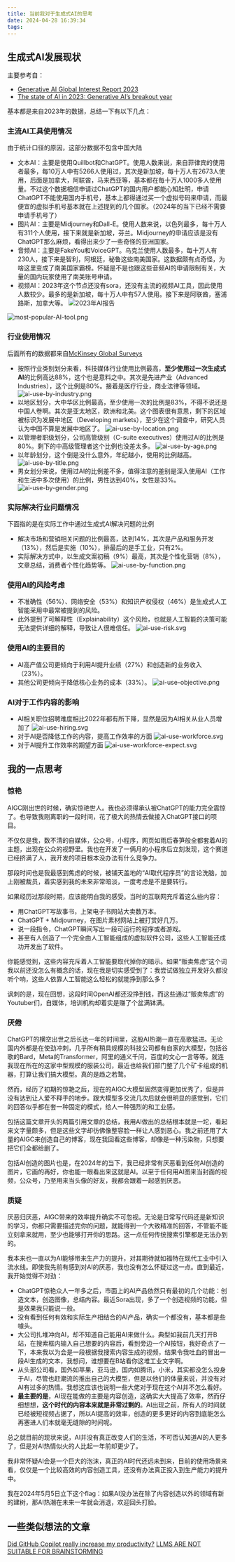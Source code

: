 ```yaml
---
title: 当前我对于生成式AI的思考
date: 2024-04-28 16:39:34
tags:
---
```


## 生成式AI发展现状

主要参考自：

- [Generative AI Global Interest Report 2023](https://www.electronicshub.org/generative-ai-global-interest-report-2023/)
- [The state of AI in 2023: Generative AI’s breakout year](https://www.mckinsey.com/capabilities/quantumblack/our-insights/the-state-of-ai-in-2023-generative-ais-breakout-year)

基本都是来自2023年的数据，总结一下有以下几点：

### 主流AI工具使用情况

由于统计口径的原因，这部分数据不包含中国大陆

- 文本AI：主要是使用Quillbot和ChatGPT。使用人数来说，来自菲律宾的使用者最多，每10万人中有5266人使用过，其次是新加坡，每十万人有2673人使用，后面是加拿大，阿联酋，马来西亚等，基本都在每十万人1000多人使用量。不过这个数据相信申请过ChatGPT的国内用户都能心知肚明，申请ChatGPT不能使用国内手机号，基本上都得通过买一个虚拟号码来申请，而最便宜的虚拟手机号基本就在上述提到的几个国家。（2024年的当下已经不需要申请手机号了）
- 图片AI：主要是Midjourney和Dall-E。使用人数来说，以色列最多，每十万人有311个人使用，接下来就是新加坡，芬兰。Midjourney的申请应该是没有ChatGPT那么麻烦，看得出来少了一些奇怪的亚洲国家。
- 音频AI：主要是FakeYou和VoiceGPT。乌克兰使用人数最多，每十万人有230人，接下来是智利，阿根廷，秘鲁这些南美国家。这数据颇有点奇怪，为啥这里变成了南美国家霸榜。怀疑是不是也跟这些音频AI的申请限制有关，大量的国内玩家使用了南美账号申请。
- 视频AI：2023年这个节点还没有sora，还没有主流的视频AI工具，因此使用人数较少。最多的是新加坡，每十万人中有57人使用。接下来是阿联酋，塞浦路斯，加拿大等。
![2023年AI报告](AI-report-2023.png)
<!-- more -->
![most-popular-AI-tool.png](most-popular-AI-tool.png)

### 行业使用情况

后面所有的数据都来自[McKinsey Global Surveys](https://www.mckinsey.com/featured-insights/mckinsey-global-surveys)

- 按照行业类别划分来看，科技媒体行业使用比例最高，**至少使用过一次生成式AI**的比例高达88%，这个也是意料之中。其次是先进产业（Advanced Industries），这个比例是80%。接着是医疗行业，商业法律等领域。
![ai-use-by-industry.png](ai-use-by-industry.png)
- 以地区划分，大中华区比例最高，至少使用一次的比例是83%，不得不说还是中国人卷啊。其次是亚太地区，欧洲和北美。这个图表很有意思，剩下的区域被标识为发展中地区（Developing markets），至少在这个调查中，研究人员认为中国不算是发展中地区了。
![ai-use-by-location.png](ai-use-by-location.png)
- 以管理者职级划分，公司高管级别（C-suite executives）使用过AI的比例是80%。剩下的中高级管理者这个比例也没差太多。
![ai-use-by-age.png](ai-use-by-age.png)
- 以年龄划分，这个倒是没什么意外，年纪越小，使用的比例越高。
![ai-use-by-title.png](ai-use-by-title.png)
- 男女划分来说，使用过AI的比例差不多，值得注意的差别是深入使用AI（工作和生活中多次使用）的比例，男性达到40%，女性是33%。
![ai-use-by-gender.png](ai-use-by-gender.png)

### 实际解决行业问题情况

下面指的是在实际工作中通过生成式AI解决问题的比例

- 解决市场和营销相关问题的比例最高，达到14%，其次是产品和服务开发（13%），然后是实施（10%），排最后的是手工业，只有2%。
- 实际解决方式中，以生成文案初稿（9%）最高，其次是个性化营销（8%），文章总结，消费者个性化趋势等。
![ai-use-by-function.png](ai-use-by-function.png)

### 使用AI的风险考虑

- 不准确性（56%）、网络安全（53%）和知识产权侵权（46%）是生成式人工智能采用中最常被提到的风险。
- 此外提到了可解释性（Explainability）这个风险，也就是人工智能的决策可能无法提供详细的解释，导致让人很难信任。
![ai-use-risk.svg](ai-use-risk.svg)

### 使用AI的主要目的

- AI高产值公司更倾向于利用AI提升业绩（27%）和创造新的业务收入（23%）。
- 其他公司更倾向于降低核心业务的成本（33%）。
![ai-use-objective.png](ai-use-objective.png)

### AI对于工作内容的影响

- AI相关职位招聘难度相比2022年都有所下降，显然是因为AI相关从业人员增加了
![ai-use-hiring.svg](ai-use-hiring.svg)
- 对于AI是否降低工作的内容，提高工作效率的方面
![ai-use-workforce.svg](ai-use-workforce.svg)
- 对于AI提升工作效率的期望方面
![ai-use-workforce-expect.svg](ai-use-workforce-expect.svg)

## 我的一点思考

### 惊艳

AIGC刚出世的时候，确实惊艳世人。我也必须得承认被ChatGPT的能力完全震惊了。也导致我刚离职的一段时间，花了极大的热情去做接入ChatGPT接口的项目。

不仅仅是我，数不清的自媒体，公众号，小程序，网页如雨后春笋般全都套着AI的主题，出现在公众的视野里。我也在开发了一俩月的小程序后立刻发现，这个赛道已经挤满了人，我开发的项目根本没办法有什么竞争力。

那段时间也是我最感到焦虑的时候，被铺天盖地的“AI取代程序员”的言论洗脑，加上刚被裁员，着实感到我的未来非常暗淡，一度考虑是不是要转行。

如果经历过那段时期，应该能明白我的感受。当时的互联网充斥着这么些内容：

- 用ChatGPT写故事书，上架电子书网站大卖数万本。
- ChatGPT + Midjourney，在图片素材网站上被打赏好几万。
- 说一段指令，ChatGPT瞬间写出一段可运行的程序或者游戏。
- 甚至有人创造了一个完全由人工智能组成的虚拟软件公司，这些人工智能还成功开发出了软件。

你能感觉到，这些内容充斥着人工智能要取代掉你的暗示。如果“贩卖焦虑”这个词我以前还没怎么有概念的话，现在我是切实感受到了：我尝试做独立开发好久都没听个响，这些人依靠人工智能这么轻松的就能挣到那么多？

讽刺的是，现在回想，这段时间OpenAI都还没挣到钱，而这些通过“贩卖焦虑”的Youtuber们，自媒体，培训机构却着实是赚了个盆满钵满。

### 厌倦

ChatGPT的横空出世之后长达一年的时间里，这股AI热潮一直在高歌猛进。无论国内外都是在使劲冲刺，几乎所有稍具规模的科技公司都有自家的大模型，包括谷歌的Bard，Meta的Transformer，阿里的通义千问，百度的文心一言等等。就连我现在所在的这家中型规模的服装公司，最近也给我们部门整了几个矿卡组成的机器，打算让我们搞大模型。真的是趋之若鹜。

然而，经历了初期的惊艳之后，现在的AIGC大模型固然变得更加优秀了，但是并没有达到让人爱不释手的地步。跟大模型多交流几次后就会很明显的感觉到，它们的回答似乎都在套一种固定的模式，给人一种强烈的和工业感。

包括这篇文章开头的两篇引用文章的总结，我用AI做出的总结根本就是一坨，看起来文字量颇多，但是这些文字却彷佛像整容脸一样让人感到恶心。我之前还用了大量的AIGC来创造自己的博客，现在我回看这些博客，却像是一种污染物，只想要把它们全都给删了。

包括AI创造的图片也是，在2024年的当下，我已经非常有厌恶看到任何AI创造的图片，它画的再好，你也能一眼看出来这就是AI。以至于任何用AI图来当封面的视频，公众号，乃至用来当头像的好友，我都会跟着一起感到厌恶。

### 质疑

厌恶归厌恶，AIGC带来的效率提升确实不可忽视。无论是日常写代码还是新知识的学习，你都只需要描述完你的问题，就能得到一个大致精准的回答，不管能不能立刻拿来就用，至少也能够打开你的思路。这一点任何传统搜索引擎都是无法办到的。

我本来也一直以为AI能够带来生产力的提升，对其期待就如福特在现代工业中引入流水线。即使我先前有感到对AI的厌恶，我也没有怎么怀疑过这一点。直到最近，我开始觉得不对劲：

- ChatGPT惊艳众人一年多之后，市面上的AI产品依然只有最初的几个功能：创造文本，创造图像，总结内容。最近Sora出现，多了一个创造视频的功能，但是效果我只能说一般。
- 没有看到任何有效和实际生产相结合的AI产品，确实一个都没有，基本都是些噱头。
- 大公司扎堆冲向AI，却不知道自己能用AI来做什么。典型如我前几天打开B站，在搜索框内输入自己想要的内容后，看到旁边一个AI按钮，我好奇点了一下，本来我以为会是一段根据我搜索内容生成的视频，结果令我吐血的冒出一段AI生成的文本，我想问，谁想要在B站看你这堆工业文字啊。
- 从头部公司看，国外如苹果，亚马逊，国内如腾讯，小米，其实都没怎么投身于AI，尽管也赶潮流的推出自己的大模型，但是以他们的体量来说，并没有对AI有过多的热情。我想这应该也说明一些大佬对于现在这个AI并不怎么看好。
- **最主要的是**，AI现在能做的主要是内容创造，这确实大大提高了效率，然而仔细想想，**这个时代的内容本来就是非常过剩的**。AI出现之前，所有人的时间就已经被短视频占据了，所以AI提高的效率，创造的更多更好的内容到底能怎么再塞进人们本就毫无缝隙的时间呢。

总之就目前的现状来说，AI并没有真正改变人们的生活，不可否认知道AI的人更多了，但是对AI热情似火的人比起一年前却更少了。

我非常怀疑AI会是一个巨大的泡沫，真正的AI时代还远未到来，目前的使用场景来看，仅仅是一个比较高效的内容创造工具，还没有办法真正投入到生产能力的提升中。

我在2024年5月5日立下这个flag：如果AI没办法在除了内容创造以外的领域有新的建树，那AI热潮在未来一年就会消退，欢迎回头打脸。

## 一些类似想法的文章

[Did GitHub Copilot really increase my productivity?](https://trace.yshui.dev/2024-05-copilot.html#did-github-copilot-really-increase-my-productivity)
[LLMS ARE NOT SUITABLE FOR BRAINSTORMING](https://piaoyang0.wordpress.com/2024/05/15/llms-are-not-suitable-for-brainstorming/)
